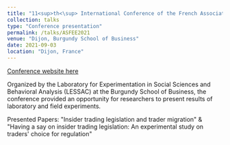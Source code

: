 ```yaml
---
title: "11<sup>th<\sup> International Conference of the French Association of Experimental Economics"
collection: talks
type: "Conference presentation"
permalink: /talks/ASFEE2021
venue: "Dijon, Burgundy School of Business"
date: 2021-09-03
location: "Dijon, France"
---
```


[Conference website here](https://asfee2021.sciencesconf.org/)

Organized by the Laboratory for Experimentation in Social Sciences and Behavioral Analysis (LESSAC) at the Burgundy School of Business, the conference provided an opportunity for researchers to present results of laboratory and field experiments.
 
  
Presented Papers: "Insider trading legislation and trader migration" & "Having a say on insider trading legislation: An experimental study on traders' choice for regulation"
